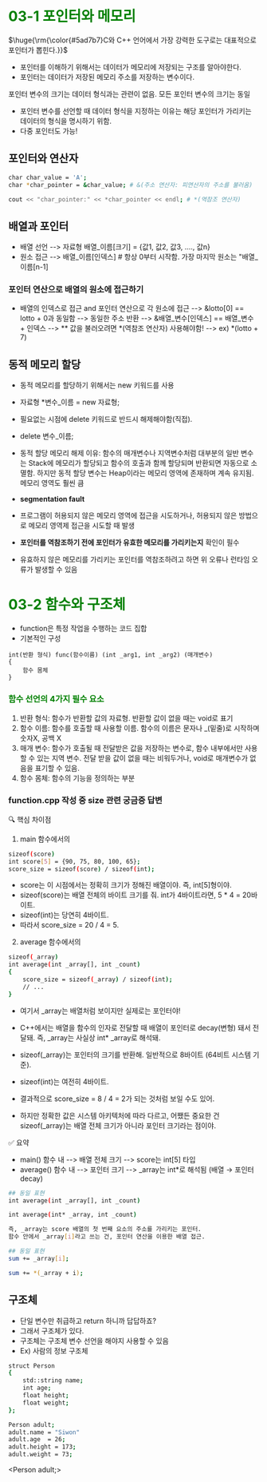# <span style="color:green">03-1 포인터와 메모리</span>

<p>$\huge{\rm{\color{#5ad7b7}C와 C++ 언어에서 가장 강력한 도구로는 대표적으로 포인터가 뽑힌다.}}$</p>


- 포인터를 이해하기 위해서는 데이터가 메모리에 저장되는 구조를 알아야한다. 
- 포인터는 데이터가 저장된 메모리 주소를 저장하는 변수이다. 

포인터 변수의 크기는 데이터 형식과는 관련이 없음. 모든 포인터 변수의 크기는 동일
- 포인터 변수를 선언할 때 데이터 형식을 지정하는 이유는 해당 포인터가 가리키는 데이터의 형식을 명시하기 위함.
- 다중 포인터도 가능!
## 포인터와 연산자
```bash
char char_value = 'A';          
char *char_pointer = &char_value; # &(주소 연산자: 피연산자의 주소를 불러옴)

cout << "char_pointer:" << *char_pointer << endl; # *(역참조 연산자)
```

## 배열과 포인터 

- 배열 선언 --> 자료형 배열_이름[크기] = {값1, 값2, 값3, ...., 값n}
- 원소 접근 --> 배열_이름[인덱스] # 항상 0부터 시작함. 가장 마지막 원소는 "배열_이름[n-1]

### 포인터 연산으로 배열의 원소에 접근하기
- 배열의 인덱스로 접근 and 포인터 연산으로 각 원소에 접근
--> &lotto[0] == lotto + 0과 동일함 --> 동일한 주소 반환
--> &배열_변수[인덱스] == 배열_변수 + 인덱스
--> ** 값을 불러오려면 *(역참조 연산자) 사용해야함!
--> ex) *(lotto + 7)

## 동적 메모리 할당 
- 동적 메모리를 할당하기 위해서는 new 키워드를 사용
- 자료형 *변수_이름 = new 자료형;
- 필요없는 시점에 delete 키워드로 반드시 해제해야함(직접).
- delete 변수_이름;

- 동적 할당 메모리 해제 이유: 함수의 매개변수나 지역변수처럼 대부분의 일반 변수는 Stack에 메모리가 할당되고 함수의 호출과 함께 할당되며 반환되면 자동으로 소멸함. 하지만 동적 할당 변수는 Heap이라는 메모리 영역에 존재하며 계속 유지됨. 메모리 영역도 훨씬 큼

- **segmentation fault**  
- 프로그램이 허용되지 않은 메모리 영역에 접근을 시도하거나, 허용되지 않은 방법으로 메모리 영역제 접근을 시도할 때 발생

- **포인터를 역참조하기 전에 포인터가 유효한 메모리를 가리키는지** 확인이 필수
- 유효하지 않은 메모리를 가리키는 포인터를 역참조하려고 하면 위 오류나 런타임 오류가 발생할 수 있음


# <span style="color:green">03-2 함수와 구조체</span>
- function은 특정 작업을 수행하는 코드 집합
- 기본적인 구성
```
int(반환 형식) func(함수이름) (int _arg1, int _arg2) (매개변수)
{
    함수 몸체       
}
```

### <span style="color:green">함수 선언의 4가지 필수 요소</span>
1. 반환 형식: 함수가 반환할 값의 자료형. 반환할 값이 없을 때는 void로 표기
2. 함수 이름: 함수를 호출할 때 사용할 이름. 함수의 이름은 문자나 _(밑줄)로 시작하며 숫자X, 공백 X
3. 매개 변수: 함수가 호출될 때 전달받은 값을 저장하는 변수로, 함수 내부에서만 사용할 수 있는 지역 변수. 전달 받을 값이 없을 때는 비워두거나, void로 매개변수가 없음을 표기할 수 있음.
4. 함수 몸체: 함수의 기능을 정의하는 부분


### function.cpp 작성 중 size 관련 궁금증 답변
🔍 핵심 차이점
1. main 함수에서의 
```bash
sizeof(score)
int score[5] = {90, 75, 80, 100, 65};    
score_size = sizeof(score) / sizeof(int);  
``` 
- score는 이 시점에서는 정확히 크기가 정해진 배열이야. 즉, int[5]형이야.   
- sizeof(score)는 배열 전체의 바이트 크기를 줘. int가 4바이트라면, 5 * 4 = 20바이트.
- sizeof(int)는 당연히 4바이트.
- 따라서 score_size = 20 / 4 = 5.

2. average 함수에서의 
```bash
sizeof(_array)
int average(int _array[], int _count)
{
    score_size = sizeof(_array) / sizeof(int);
    // ...
}
```
- 여기서 _array는 배열처럼 보이지만 실제로는 포인터야!

- C++에서는 배열을 함수의 인자로 전달할 때 배열이 포인터로 decay(변형) 돼서 전달돼. 즉, _array는 사실상 int* _array로 해석돼.

- sizeof(_array)는 포인터의 크기를 반환해. 일반적으로 8바이트 (64비트 시스템 기준).

- sizeof(int)는 여전히 4바이트.

- 결과적으로 score_size = 8 / 4 = 2가 되는 것처럼 보일 수도 있어.

- 하지만 정확한 값은 시스템 아키텍처에 따라 다르고, 어쨌든 중요한 건 sizeof(_array)는 배열 전체 크기가 아니라 포인터 크기라는 점이야.

✅ 요약

- main() 함수 내 --> 배열 전체 크기 --> score는 int[5] 타입
- average() 함수 내	--> 포인터 크기 --> _array는 int*로 해석됨 (배열 → 포인터 decay)

```bash
## 동일 표현
int average(int _array[], int _count)

int average(int* _array, int _count)

즉, _array는 score 배열의 첫 번째 요소의 주소를 가리키는 포인터.
함수 안에서 _array[i]라고 쓰는 건, 포인터 연산을 이용한 배열 접근.

## 동일 표현
sum += _array[i];

sum += *(_array + i);
```

## 구조체
- 단일 변수만 취급하고 return 하니까 답답하죠?
- 그래서 구조체가 있다.
- 구조체는 구조체 변수 선언을 해야지 사용할 수 있음
- Ex) 사람의 정보 구조체 
```bash
struct Person
{
    std::string name;
    int age;
    float height;
    float weight;
};

Person adult;
adult.name = "Siwon"
adult.age  = 26;
adult.height = 173;
adult.weight = 73;

```

<Person adult;>
